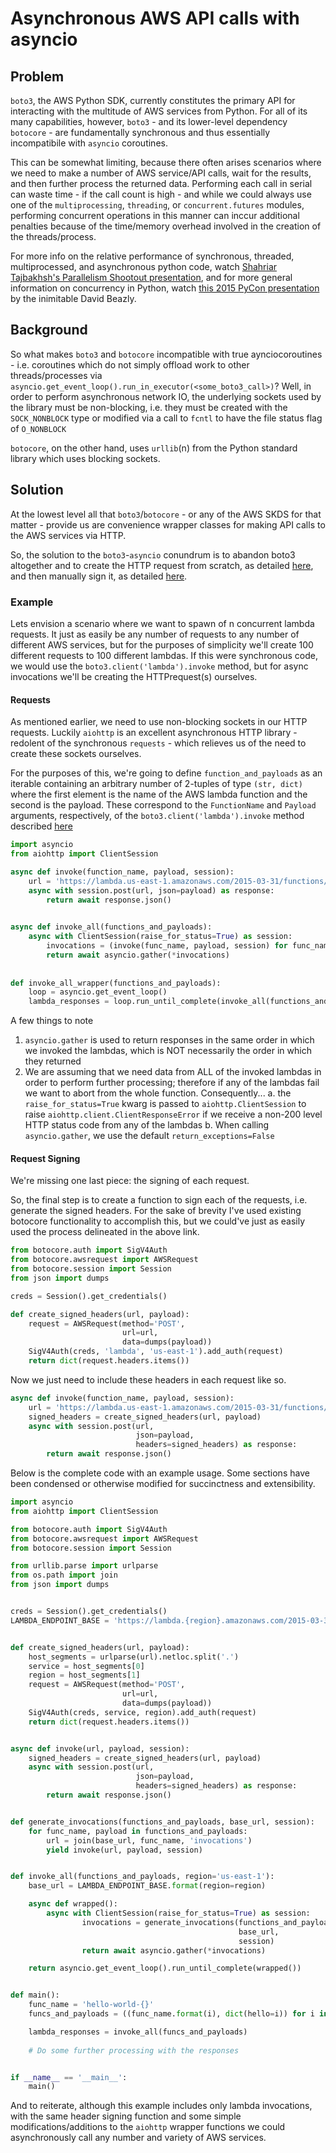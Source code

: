 # Asynchronous AWS API calls with asyncio

## Problem
`boto3`, the AWS Python SDK, currently constitutes the primary API for interacting with the multitude of AWS services from Python. For all of its many capabilities, however, `boto3` - and its lower-level dependency `botocore` - are fundamentally synchronous and thus essentially incompatibile with `asyncio` coroutines. 

This can be somewhat limiting, because there often arises scenarios where we need to make a number of AWS service/API calls, wait for the results, and then further process the returned data. Performing each call in serial can waste time - if the call count is high - and while we could always use one of the `multiprocessing`, `threading`, or `concurrent.futures` modules, performing concurrent operations in this manner can inccur additional penalties because of the time/memory overhead involved in the creation of the threads/process.

For more info on the relative performance of synchronous, threaded, multiprocessed, and asynchronous python code, watch  [Shahriar Tajbakhsh's Parallelism Shootout presentation](https://www.youtube.com/watch?v=B0Qfe3U_hKU&feature=youtu.be), and for more general information on concurrency in Python, watch [this 2015 PyCon presentation](https://www.youtube.com/watch?v=MCs5OvhV9S4) by the inimitable David Beazly.


## Background
So what makes `boto3` and `botocore` incompatible with true aynciocoroutines - i.e. coroutines which do not simply offload work to other threads/processes via `asyncio.get_event_loop().run_in_executor(<some_boto3_call>)`? Well, in order to perform asynchronous network IO, the underlying sockets used by the library must be non-blocking, i.e. they must be created with the `SOCK_NONBLOCK` type or modified via a call to `fcntl` to have the file status flag of `O_NONBLOCK`

`botocore`, on the other hand, uses `urllib`(n) from the Python standard library which uses blocking sockets.


## Solution
At the lowest level all that `boto3`/`botocore` - or any of the AWS SKDS for that matter - provide us are convenience wrapper classes for making API calls to the AWS services via HTTP. 

So, the solution to the `boto3`-`asyncio` conundrum is to abandon boto3 altogether and to create the HTTP request from scratch, as detailed [here](https://docs.aws.amazon.com/lambda/latest/dg/API_Invoke.html), and then manually sign it, as detailed [here](https://docs.aws.amazon.com/general/latest/gr/sigv4-signed-request-examples.html#sig-v4-examples-post).


### Example
Lets envision a scenario where we want to spawn of n concurrent lambda requests. It just as easily  be any number of requests to any number of different AWS services, but for the purposes of simplicity we'll create 100 different requests to 100 different lambdas. If this were synchronous code, we would use the `boto3.client('lambda').invoke` method, but for async invocations we'll be creating the HTTPrequest(s) ourselves.


#### Requests
As mentioned earlier, we need to use non-blocking sockets in our HTTP requests. Luckily `aiohttp` is an excellent asynchronous HTTP library - redolent of the synchronous `requests` - which relieves us of the need to create these sockets ourselves.

For the purposes of this, we're going to define `function_and_payloads` as an iterable containing an arbitrary number of 2-tuples of type `(str, dict)` where the first element is the name of the AWS lambda function and the second is the payload. These correspond to the `FunctionName` and `Payload` arguments, respectively, of the `boto3.client('lambda').invoke` method described [here](http://boto3.readthedocs.io/en/latest/reference/services/lambda.html#Lambda.Client.invoke)

```python
import asyncio
from aiohttp import ClientSession

async def invoke(function_name, payload, session):
    url = 'https://lambda.us-east-1.amazonaws.com/2015-03-31/functions/{}/invocations'.format(function_name)
    async with session.post(url, json=payload) as response:
	    return await response.json()
		

async def invoke_all(functions_and_payloads):
    async with ClientSession(raise_for_status=True) as session:
	    invocations = (invoke(func_name, payload, session) for func_name, payload in functions_and_payloads)
		return await asyncio.gather(*invocations)
		
		
def invoke_all_wrapper(functions_and_payloads):
    loop = asyncio.get_event_loop()
	lambda_responses = loop.run_until_complete(invoke_all(functions_and_payloads))
```

A few things to note
1. `asyncio.gather` is used to return responses in the same order in which we invoked the lambdas, which is NOT necessarily the order in which they returned
2. We are assuming that we need data from ALL of the invoked lambdas in order to perform further processing; therefore if any of the lambdas fail we want to abort from the whole function. Consequently...
  a. the `raise_for_status=True` kwarg is passed to `aiohttp.ClientSession` to raise `aiohttp.client.ClientResponseError` if we receive a non-200 level HTTP status code from any of the lambdas
  b. When calling `asyncio.gather`, we use the default `return_exceptions=False`


#### Request Signing
We're missing one last piece: the signing of each request.

So, the final step is to create a function to sign each of the requests, i.e. generate the signed headers. For the sake of brevity I've used existing botocore functionality to accomplish this, but we could've just as easily used the process delineated in the above link.

```python
from botocore.auth import SigV4Auth
from botocore.awsrequest import AWSRequest
from botocore.session import Session
from json import dumps

creds = Session().get_credentials()

def create_signed_headers(url, payload):
	request = AWSRequest(method='POST',
						 url=url,
						 data=dumps(payload))
	SigV4Auth(creds, 'lambda', 'us-east-1').add_auth(request)
	return dict(request.headers.items())
```

Now we just need to include these headers in each request like so. 

```python
async def invoke(function_name, payload, session):
    url = 'https://lambda.us-east-1.amazonaws.com/2015-03-31/functions/{}/invocations'.format(function_name)
	signed_headers = create_signed_headers(url, payload)
    async with session.post(url,
	                        json=payload,
							headers=signed_headers) as response:
	    return await response.json()
```


Below is the complete code with an example usage. Some sections have been condensed or otherwise modified for succinctness and extensibility. 


```python
import asyncio
from aiohttp import ClientSession

from botocore.auth import SigV4Auth
from botocore.awsrequest import AWSRequest
from botocore.session import Session

from urllib.parse import urlparse
from os.path import join
from json import dumps


creds = Session().get_credentials()
LAMBDA_ENDPOINT_BASE = 'https://lambda.{region}.amazonaws.com/2015-03-31/functions'


def create_signed_headers(url, payload):
    host_segments = urlparse(url).netloc.split('.')
    service = host_segments[0]
    region = host_segments[1]
    request = AWSRequest(method='POST',
                         url=url,
                         data=dumps(payload))
    SigV4Auth(creds, service, region).add_auth(request)
    return dict(request.headers.items())


async def invoke(url, payload, session):
    signed_headers = create_signed_headers(url, payload)
    async with session.post(url,
                            json=payload,
                            headers=signed_headers) as response:
        return await response.json()


def generate_invocations(functions_and_payloads, base_url, session):
    for func_name, payload in functions_and_payloads:
        url = join(base_url, func_name, 'invocations')
        yield invoke(url, payload, session)


def invoke_all(functions_and_payloads, region='us-east-1'):
    base_url = LAMBDA_ENDPOINT_BASE.format(region=region)

    async def wrapped():
        async with ClientSession(raise_for_status=True) as session:
                invocations = generate_invocations(functions_and_payloads,
				                                   base_url,
												   session)
                return await asyncio.gather(*invocations)

    return asyncio.get_event_loop().run_until_complete(wrapped())


def main():
    func_name = 'hello-world-{}'
    funcs_and_payloads = ((func_name.format(i), dict(hello=i)) for i in range(100))

    lambda_responses = invoke_all(funcs_and_payloads)
	
	# Do some further processing with the responses


if __name__ == '__main__':
    main()
```

And to reiterate, although this example includes only lambda invocations, with the same header signing function and some simple modifications/additions to the `aiohttp` wrapper functions we could asynchronously call any number and variety of AWS services.
